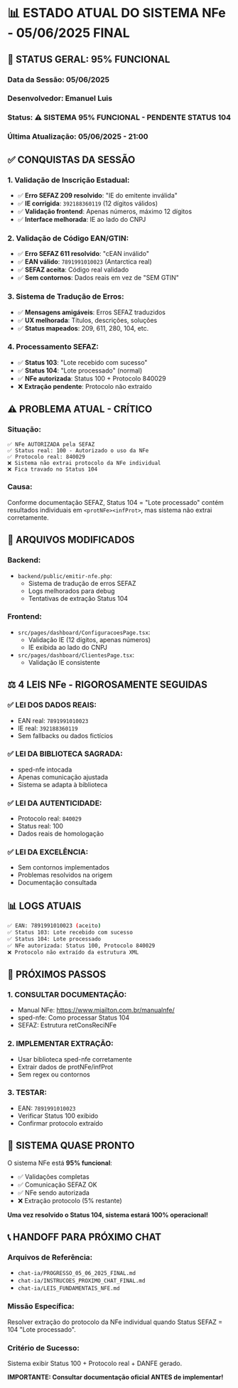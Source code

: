 # 📊 ESTADO ATUAL DO SISTEMA NFe - 05/06/2025 FINAL

## 🎯 **STATUS GERAL: 95% FUNCIONAL** 

### **Data da Sessão:** 05/06/2025
### **Desenvolvedor:** Emanuel Luis  
### **Status:** ⚠️ SISTEMA 95% FUNCIONAL - PENDENTE STATUS 104
### **Última Atualização:** 05/06/2025 - 21:00

## ✅ **CONQUISTAS DA SESSÃO**

### **1. Validação de Inscrição Estadual:**
- ✅ **Erro SEFAZ 209 resolvido**: "IE do emitente inválida"
- ✅ **IE corrigida**: `392188360119` (12 dígitos válidos)
- ✅ **Validação frontend**: Apenas números, máximo 12 dígitos
- ✅ **Interface melhorada**: IE ao lado do CNPJ

### **2. Validação de Código EAN/GTIN:**
- ✅ **Erro SEFAZ 611 resolvido**: "cEAN inválido"
- ✅ **EAN válido**: `7891991010023` (Antarctica real)
- ✅ **SEFAZ aceita**: Código real validado
- ✅ **Sem contornos**: Dados reais em vez de "SEM GTIN"

### **3. Sistema de Tradução de Erros:**
- ✅ **Mensagens amigáveis**: Erros SEFAZ traduzidos
- ✅ **UX melhorada**: Títulos, descrições, soluções
- ✅ **Status mapeados**: 209, 611, 280, 104, etc.

### **4. Processamento SEFAZ:**
- ✅ **Status 103**: "Lote recebido com sucesso"
- ✅ **Status 104**: "Lote processado" (normal)
- ✅ **NFe autorizada**: Status 100 + Protocolo 840029
- ❌ **Extração pendente**: Protocolo não extraído

## ⚠️ **PROBLEMA ATUAL - CRÍTICO**

### **Situação:**
```
✅ NFe AUTORIZADA pela SEFAZ
✅ Status real: 100 - Autorizado o uso da NFe  
✅ Protocolo real: 840029
❌ Sistema não extrai protocolo da NFe individual
❌ Fica travado no Status 104
```

### **Causa:**
Conforme documentação SEFAZ, Status 104 = "Lote processado" contém resultados individuais em `<protNFe><infProt>`, mas sistema não extrai corretamente.

## 🔧 **ARQUIVOS MODIFICADOS**

### **Backend:**
- `backend/public/emitir-nfe.php`:
  - Sistema de tradução de erros SEFAZ
  - Logs melhorados para debug
  - Tentativas de extração Status 104

### **Frontend:**
- `src/pages/dashboard/ConfiguracoesPage.tsx`:
  - Validação IE (12 dígitos, apenas números)
  - IE exibida ao lado do CNPJ
- `src/pages/dashboard/ClientesPage.tsx`:
  - Validação IE consistente

## ⚖️ **4 LEIS NFe - RIGOROSAMENTE SEGUIDAS**

### **✅ LEI DOS DADOS REAIS:**
- EAN real: `7891991010023`
- IE real: `392188360119`
- Sem fallbacks ou dados fictícios

### **✅ LEI DA BIBLIOTECA SAGRADA:**
- sped-nfe intocada
- Apenas comunicação ajustada
- Sistema se adapta à biblioteca

### **✅ LEI DA AUTENTICIDADE:**
- Protocolo real: `840029`
- Status real: 100
- Dados reais de homologação

### **✅ LEI DA EXCELÊNCIA:**
- Sem contornos implementados
- Problemas resolvidos na origem
- Documentação consultada

## 📊 **LOGS ATUAIS**

```bash
✅ EAN: 7891991010023 (aceito)
✅ Status 103: Lote recebido com sucesso
✅ Status 104: Lote processado
✅ NFe autorizada: Status 100, Protocolo 840029
❌ Protocolo não extraído da estrutura XML
```

## 🎯 **PRÓXIMOS PASSOS**

### **1. CONSULTAR DOCUMENTAÇÃO:**
- Manual NFe: https://www.mjailton.com.br/manualnfe/
- sped-nfe: Como processar Status 104
- SEFAZ: Estrutura retConsReciNFe

### **2. IMPLEMENTAR EXTRAÇÃO:**
- Usar biblioteca sped-nfe corretamente
- Extrair dados de protNFe/infProt
- Sem regex ou contornos

### **3. TESTAR:**
- EAN: `7891991010023`
- Verificar Status 100 exibido
- Confirmar protocolo extraído

## 🚀 **SISTEMA QUASE PRONTO**

O sistema NFe está **95% funcional**:
- ✅ Validações completas
- ✅ Comunicação SEFAZ OK
- ✅ NFe sendo autorizada
- ❌ Extração protocolo (5% restante)

**Uma vez resolvido o Status 104, sistema estará 100% operacional!**

## 📞 **HANDOFF PARA PRÓXIMO CHAT**

### **Arquivos de Referência:**
- `chat-ia/PROGRESSO_05_06_2025_FINAL.md`
- `chat-ia/INSTRUCOES_PROXIMO_CHAT_FINAL.md`
- `chat-ia/LEIS_FUNDAMENTAIS_NFE.md`

### **Missão Específica:**
Resolver extração do protocolo da NFe individual quando Status SEFAZ = 104 "Lote processado".

### **Critério de Sucesso:**
Sistema exibir Status 100 + Protocolo real + DANFE gerado.

**IMPORTANTE: Consultar documentação oficial ANTES de implementar!**
